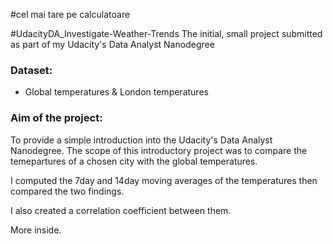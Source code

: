 #cel mai tare pe calculatoare

#UdacityDA_Investigate-Weather-Trends
The initial, small project submitted as part of my Udacity's Data Analyst Nanodegree


### Dataset:
* Global temperatures & London temperatures

### Aim of the project:

To provide a simple introduction into the Udacity's Data Analyst Nanodegree. The scope of this introductory project was to compare the temepartures of a chosen city with the global temperatures.

I computed the 7day and 14day moving averages of the temperatures then compared the two findings.

I also created a correlation coefficient between them.

More inside.
